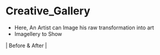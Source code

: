 # Creative_Gallery
* Here, An Artist can Image his raw transformation into art
* Imagellery to Show
 
| Before &amp; After |
